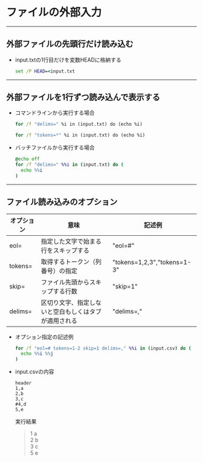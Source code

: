 # ファイルの外部入力

***

## 外部ファイルの先頭行だけ読み込む

* input.txtの1行目だけを変数HEADに格納する

  ```cmd
  set /P HEAD=<input.txt
  ```

***

## 外部ファイルを1行ずつ読み込んで表示する

* コマンドラインから実行する場合

  ```cmd
  for /f "delims=" %i in (input.txt) do (echo %i)
  ```

  ```cmd
  for /f "tokens=*" %i in (input.txt) do (echo %i)
  ```

* バッチファイルから実行する場合

  ```cmd
  @echo off
  for /f "delims=" %%i in (input.txt) do (
    echo %%i
  )
  ```

***

## ファイル読み込みのオプション

|オプション|意味|記述例|
|---|---|---|
|eol=|指定した文字で始まる行をスキップする|"eol=#"|
|tokens=|取得するトークン（列番号）の指定|"tokens=1,2,3","tokens=1-3"|
|skip=|ファイル先頭からスキップする行数|"skip=1"|
|delims=|区切り文字、指定しないと空白もしくはタブが適用される|"delims=,"|

* オプション指定の記述例

  ```cmd
  for /f "eol=# tokens=1-2 skip=1 delims=," %%i in (input.csv) do (
    echo %%i %%j
  )
  ```

* input.csvの内容

  ```csv
  header
  1,a
  2,b
  3,c
  #4,d
  5,e
  ```

  実行結果

  > 1 a  
    2 b  
    3 c  
    5 e
